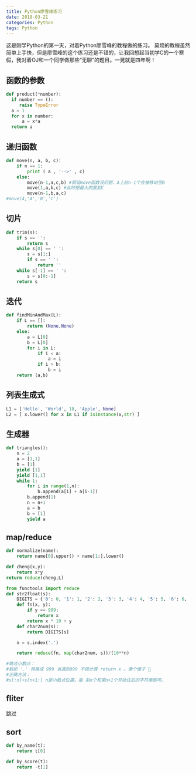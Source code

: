 ```yaml
---
title: Python廖雪峰练习
date: 2018-03-21
categories: Python
tags: Python
---
```

这是刚学Python的第一天，对着Python廖雪峰的教程做的练习。
莫烦的教程虽然简单上手快，但是廖雪峰的这个练习还是不错的，让我回想起当初学C的一个寒假，我对着OJ和一个同学做那些“无聊”的题目。一晃就是四年啊！

<!---more--->

## 函数的参数

```Python
def product(*number):	
  if number == ():
     raise TypeError 
  a = 1
  for x in number:
      a = x*a
  return a
```
## 递归函数

```Python
def move(n, a, b, c):
    if n == 1:
        print ( a , '-->' , c)
    else:
        move(n-1,a,c,b) #假设move函数没问题，A上前n-1个会被移动至B
        move(1,a,b,c) #此时把最大的放到C
        move(n-1,b,a,c)
#move(4,'A','B','C')
```
## 切片

```python
def trim(s):
    if s == '':
        return s
    while s[0] == ' ':
        s = s[1:]
        if s == ' ':
            return ''
    while s[-1] == ' ':
        s = s[0:-1]
    return s
```
## 迭代

```Python
def findMinAndMax(L):
    if L == []:
        return (None,None)
    else:
        a = L[0]
        b = L[0]
        for i in L:
            if i < a:
                a = i
            if i > b:
                b = i
    return (a,b)
```
## 列表生成式

```Python
L1 = ['Hello', 'World', 18, 'Apple', None]
L2 = [ x.lower() for x in L1 if isinstance(x,str) ]
```
## 生成器

```Python
def triangles():
    n = 2
    a = [1,1]
    b = [1]
    yield [1]
    yield [1,1]
    while 1:
        for i in range(1,n):
            b.append(a[i] + a[i-1])
        b.append(1)
        n = n+1
        a = b
        b = [1]
        yield a
```
## map/reduce

```Python
def normalize(name):
    return name[0].upper() + name[1:].lower()
```

```Python
def cheng(x,y):
    return x*y
return reduce(cheng,L)
```

```Python
from functools import reduce
def str2float(s):
    DIGITS = {'0': 0, '1': 1, '2': 2, '3': 3, '4': 4, '5': 5, '6': 6, '7': 7, '8': 8, '9': 9, '.': 999}
    def fn(x, y):
        if y == 999:
            return x
        return x * 10 + y
    def char2num(s):
        return DIGITS[s]

    n = s.index('.')

    return reduce(fn, map(char2num, s))/(10**n)

#跳过小数点：
#我把 '.' 转换成 999 当遇到999 不做计算 return x 。像个傻子 🤪
#正确方法：
#s[:n]+s[n+1:] n是小数点位置。取 前n个和第n+1个开始往后的字符串即可。
```
## fliter 

跳过

## sort

```Python
def by_name(t):
	return t[0]
```

```Python
def by_score(t):
	return -t[1]
```
​

